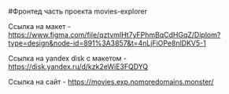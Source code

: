#Фронтед часть проекта movies-explorer

Ссылка на макет - https://www.figma.com/file/qztvmlHt7yFPhmBqCdHGqZ/Diplom?type=design&node-id=891%3A3857&t=4nLjFiOPe8nlDKV5-1

Ссылка на yandex disk с макетом - https://disk.yandex.ru/d/kzk2eWiE3FQDYQ

Ссылка на сайт - https://movies.exp.nomoredomains.monster/
